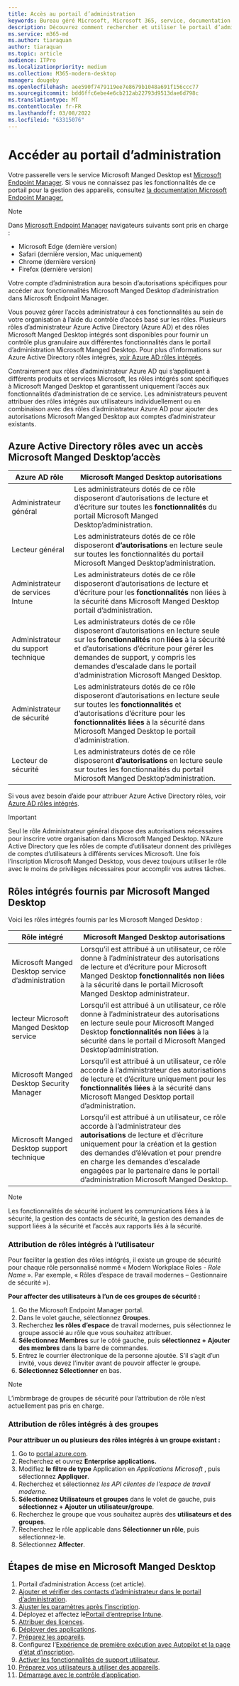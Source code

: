 ```yaml
---
title: Accès au portail d’administration
keywords: Bureau géré Microsoft, Microsoft 365, service, documentation
description: Découvrez comment rechercher et utiliser le portail d’administration, y compris le contrôle de l’accès à celui-ci.
ms.service: m365-md
ms.author: tiaraquan
author: tiaraquan
ms.topic: article
audience: ITPro
ms.localizationpriority: medium
ms.collection: M365-modern-desktop
manager: dougeby
ms.openlocfilehash: aee590f7479119ee7e8679b1048a691f156ccc77
ms.sourcegitcommit: bdd6ffc6ebe4e6cb212ab22793d9513dae6d798c
ms.translationtype: MT
ms.contentlocale: fr-FR
ms.lasthandoff: 03/08/2022
ms.locfileid: "63315076"
---
```

# <a name="access-the-admin-portal"></a>Accéder au portail d’administration

Votre passerelle vers le service Microsoft Manged Desktop est [Microsoft Endpoint Manager](https://endpoint.microsoft.com/). Si vous ne connaissez pas les fonctionnalités de ce portail pour la gestion des appareils, consultez [la documentation Microsoft Endpoint Manager.](/mem/)

> [!NOTE]
> Dans [Microsoft Endpoint Manager](https://endpoint.microsoft.com/) navigateurs suivants sont pris en charge :
> - Microsoft Edge (dernière version)
> - Safari (dernière version, Mac uniquement)
> - Chrome (dernière version)
> - Firefox (dernière version)

Votre compte d’administration aura besoin d’autorisations spécifiques pour accéder aux fonctionnalités Microsoft Manged Desktop d’administration dans Microsoft Endpoint Manager.

Vous pouvez gérer l’accès administrateur à ces fonctionnalités au sein de votre organisation à l’aide du contrôle d’accès basé sur les rôles. Plusieurs rôles d’administrateur Azure Active Directory (Azure AD) et des rôles Microsoft Manged Desktop intégrés sont disponibles pour fournir un contrôle plus granulaire aux différentes fonctionnalités dans le portail d’administration Microsoft Manged Desktop. Pour plus d’informations sur Azure Active Directory rôles intégrés, [voir Azure AD rôles intégrés](/azure/active-directory/roles/permissions-reference).

Contrairement aux rôles d’administrateur Azure AD qui s’appliquent à différents produits et services Microsoft, les rôles intégrés sont spécifiques à Microsoft Manged Desktop et garantissent uniquement l’accès aux fonctionnalités d’administration de ce service. Les administrateurs peuvent attribuer des rôles intégrés aux utilisateurs individuellement ou en combinaison avec des rôles d’administrateur Azure AD pour ajouter des autorisations Microsoft Manged Desktop aux comptes d’administrateur existants.

## <a name="azure-active-directory-roles-with-microsoft-managed-desktop-access"></a>Azure Active Directory rôles avec un accès Microsoft Manged Desktop’accès

| Azure AD rôle | Microsoft Manged Desktop autorisations |
| ----- | ----- |
| Administrateur général | Les administrateurs dotés de ce rôle disposeront d’autorisations de lecture et d’écriture sur toutes les **fonctionnalités** du portail Microsoft Manged Desktop’administration. |
| Lecteur général | Les administrateurs dotés de ce rôle disposeront **d’autorisations** en lecture seule sur toutes les fonctionnalités du portail Microsoft Manged Desktop’administration. |
| Administrateur de services Intune | Les administrateurs dotés de ce rôle disposeront d’autorisations de lecture et d’écriture pour les **fonctionnalités** non liées à la sécurité dans Microsoft Manged Desktop portail d’administration. |
| Administrateur du support technique | Les administrateurs dotés de ce rôle disposeront d’autorisations en lecture seule sur les **fonctionnalités** non **liées** à la sécurité et d’autorisations d’écriture pour gérer les demandes de support, y compris les demandes d’escalade dans le portail d’administration Microsoft Manged Desktop. |
| Administrateur de sécurité | Les administrateurs dotés de ce rôle disposeront d’autorisations en lecture seule sur toutes les **fonctionnalités** et d’autorisations d’écriture pour les **fonctionnalités liées** à la sécurité dans Microsoft Manged Desktop le portail d’administration. |
| Lecteur de sécurité |Les administrateurs dotés de ce rôle disposeront **d’autorisations** en lecture seule sur toutes les fonctionnalités du portail Microsoft Manged Desktop’administration. |

Si vous avez besoin d’aide pour attribuer Azure Active Directory rôles, voir [Azure AD rôles intégrés](/azure/active-directory/roles/permissions-reference).

> [!IMPORTANT]
> Seul le rôle Administrateur général dispose des autorisations nécessaires pour  inscrire votre organisation dans Microsoft Manged Desktop. N’Azure Active Directory que les rôles de compte d’utilisateur donnent des privilèges de comptes d’utilisateurs à différents services Microsoft. Une fois l’inscription Microsoft Manged Desktop, vous devez toujours utiliser le rôle avec le moins de  privilèges nécessaires pour accomplir vos autres tâches.

## <a name="built-in-roles-provided-by-microsoft-managed-desktop"></a>Rôles intégrés fournis par Microsoft Manged Desktop

Voici les rôles intégrés fournis par les Microsoft Manged Desktop :

| Rôle intégré | Microsoft Manged Desktop autorisations |
| ----- | ----- |
| Microsoft Manged Desktop service d’administration | Lorsqu’il est attribué à un utilisateur, ce rôle donne à l’administrateur des autorisations de lecture et d’écriture pour Microsoft Manged Desktop **fonctionnalités non liées** à la sécurité dans le portail Microsoft Manged Desktop administrateur. |
| lecteur Microsoft Manged Desktop service | Lorsqu’il est attribué à un utilisateur, ce rôle donne à l’administrateur des autorisations en lecture seule pour Microsoft Manged Desktop **fonctionnalités non liées** à la sécurité dans le portail d Microsoft Manged Desktop’administration. |
| Microsoft Manged Desktop Security Manager | Lorsqu’il est attribué à un utilisateur, ce rôle accorde à l’administrateur des autorisations de lecture et d’écriture uniquement pour les **fonctionnalités liées** à la sécurité dans Microsoft Manged Desktop portail d’administration. |
| Microsoft Manged Desktop support technique |Lorsqu’il est attribué à un utilisateur, ce rôle accorde à l’administrateur des **autorisations** de lecture et d’écriture uniquement pour la création et la gestion des demandes d’élévation et pour prendre en charge les demandes d’escalade engagées par le partenaire dans le portail d’administration Microsoft Manged Desktop. |

> [!NOTE]
> Les fonctionnalités de sécurité incluent les communications liées à la sécurité, la gestion des contacts de sécurité, la gestion des demandes de support liées à la sécurité et l’accès aux rapports liés à la sécurité.

### <a name="assigning-built-in-roles-to-user"></a>Attribution de rôles intégrés à l’utilisateur

Pour faciliter la gestion des rôles intégrés, il existe un groupe de sécurité pour chaque rôle personnalisé nommé « Modern Workplace Roles - _Role Name_ ». Par exemple, « Rôles d’espace de travail modernes – Gestionnaire de sécurité »).

**Pour affecter des utilisateurs à l’un de ces groupes de sécurité :**

1. Go the Microsoft Endpoint Manager portal.
2. Dans le volet gauche, sélectionnez **Groupes**.
3. Recherchez **les rôles d’espace** de travail modernes, puis sélectionnez le groupe associé au rôle que vous souhaitez attribuer.
4. **Sélectionnez Membres** sur le côté gauche, puis **sélectionnez + Ajouter des membres** dans la barre de commandes.
5. Entrez le courrier électronique de la personne ajoutée. S’il s’agit d’un invité, vous devez l’inviter avant de pouvoir affecter le groupe.
6. **Sélectionnez Sélectionner** en bas.

> [!NOTE]
> L’imbrmbrage de groupes de sécurité pour l’attribution de rôle n’est actuellement pas pris en charge.

### <a name="assigning-built-in-roles-to-groups"></a>Attribution de rôles intégrés à des groupes

**Pour attribuer un ou plusieurs des rôles intégrés à un groupe existant :**

1. Go to [portal.azure.com](https://portal.azure.com/).
2. Recherchez et ouvrez **Enterprise applications.**
3. Modifiez **le filtre de type** Application en _Applications Microsoft_ , puis sélectionnez **Appliquer**.
4. Recherchez et sélectionnez _les API clientes de l’espace de travail moderne_.
5. **Sélectionnez Utilisateurs et groupes** dans le volet de gauche, puis **sélectionnez + Ajouter un utilisateur/groupe**.
6. Recherchez le groupe que vous souhaitez auprès des **utilisateurs et des groupes**.
7. Recherchez le rôle applicable dans **Sélectionner un rôle**, puis sélectionnez-le.
8. Sélectionnez **Affecter**.

## <a name="steps-to-get-started-with-microsoft-managed-desktop"></a>Étapes de mise en Microsoft Manged Desktop

1. Portail d’administration Access (cet article).
1. [Ajouter et vérifier des contacts d’administrateur dans le portail d’administration](add-admin-contacts.md).
1. [Ajuster les paramètres après l’inscription](conditional-access.md).
1. Déployez et affectez le[Portail d’entreprise Intune](company-portal.md).
1. [Attribuer des licences](assign-licenses.md).
1. [Déployer des applications](deploy-apps.md).
1. [Préparez les appareils](prepare-devices.md).
1. Configurez l’[Expérience de première exécution avec Autopilot et la page d’état d’inscription](esp-first-run.md).
1. [Activer les fonctionnalités de support utilisateur](enable-support.md).
1. [Préparez vos utilisateurs à utiliser des appareils](get-started-devices.md).
1. [Démarrage avec le contrôle d’application](get-started-app-control.md).
